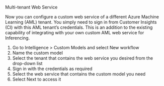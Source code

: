 Multi-tenant Web Service

Now you can configure a custom web service of a different Azure Machine Learning (AML) tenant. You simply need to sign in from Customer Insights (CI) with this AML tenant’s credentials. This is an addition to the existing capability of integrating with your own custom AML web service for Inferencing. 

1.	Go to Intelligence > Custom Models and select New workflow
2.	Name the custom model
3.	Select the tenant that contains the web service you desired from the drop-down list
4.	Sign in with the credentials as required
5.	Select the web service that contains the custom model you need
6.	Select Next to access it
